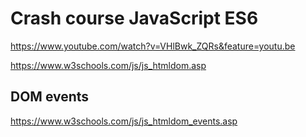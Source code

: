 # Crash course JavaScript ES6
https://www.youtube.com/watch?v=VHlBwk_ZQRs&feature=youtu.be


https://www.w3schools.com/js/js_htmldom.asp

## DOM events

https://www.w3schools.com/js/js_htmldom_events.asp

